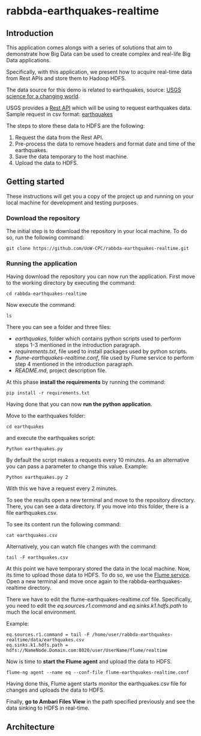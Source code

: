 # rabbda-earthquakes-realtime

## Introduction
This application comes alongs with a series of solutions that aim to demonstrate how Big Data can be used to create complex and real-life Big Data applications.

Specifically, with this application, we present how to acquire real-time data from Rest APIs and store them to Hadoop HDFS.

The data source for this demo is related to earthquakes, source: [USGS science for a changing world](https://earthquake.usgs.gov).

USGS provides a [Rest API](https://earthquake.usgs.gov/fdsnws/event/1/) which will be using to request earthquakes data.
Sample request in csv format: [earthquakes](https://earthquake.usgs.gov/fdsnws/event/1/query?format=csv&starttime=2020-02-18T00:00:00.000Z&endtime=2020-02-19T00:00:00.000)

The steps to store these data to HDFS are the following:
 1. Request the data from the Rest API.
 2. Pre-process the data to remove headers and format date and time of the earthquakes.
 3. Save the data temporary to the host machine.
 4. Upload the data to HDFS.
 
 ## Getting started
 These instructions will get you a copy of the project up and running on your local machine for development and testing purposes.
 
 ### Download the repository
 The initial step is to download the repository in your local machine. To do so, run the following command:
 ```
 git clone https://github.com/UoW-CPC/rabbda-earthquakes-realtime.git
 ```
 
 ### Running the application
 Having download the repository you can now run the application.
 First move to the working directory by executing the command:
 ```
 cd rabbda-earthquakes-realtime
 ``` 
 Now execute the command:
 ```
 ls
 ```
 There you can see a folder and three files:
 * _earthquakes_, folder which contains python scripts used to perform steps 1-3 mentioned in the introduction paragraph. 
 * _requirements.txt_, file used to install packages used by python scripts.
 * _flume-earthquakes-realtime.conf_, file used by Flume service to perform step 4 mentioned in the introduction paragraph.
 * _README.md_, project description file.
 
 At this phase __install the requirements__ by running the command:
 
 ```
 pip install -r requirements.txt
 ```
 Having done that you can now __run the python application__. 
 
 Move to the earthquakes folder:
 ```
 cd earthquakes
 ```
 and execute the earthquakes script:
 ```
 Python earthquakes.py
 ```
 By default the script makes a requests every 10 minutes. As an alternative you can pass a parameter to change this value. Example:
  ```
 Python earthquakes.py 2
 ```
 With this we have a request every 2 minutes.
 
 To see the results open a new terminal and move to the repository directory. There, you can see a data directory. If you move into this folder, there is a file earthquakes.csv.
 
 To see its content run the following command:
   ```
 cat earthquakes.csv
 ```
 Alternatively, you can watch file changes with the command:
 ```
 tail -F earthquakes.csv
 ```
 
 At this point we have temporary stored the data in the local machine. Now, its time to upload those data to HDFS. To do so, we use the [Flume service](https://flume.apache.org/).
 Open a new terminal and move once again to the rabbda-earthquakes-realtime directory.
 
 There we have to edit the flume-earthquakes-realtime.cof file.
 Specifically, you need to edit the  _eq.sources.r1.command_ and _eq.sinks.k1.hdfs.path_ to much the local environment.
 
 
 Example: 
 ```
 eq.sources.r1.command = tail -F /home/user/rabbda-earthquakes-realtime/data/earthquakes.csv
 eq.sinks.k1.hdfs.path = hdfs://NameNode.Domain.com:8020/user/UserName/flume/realtime
 ```
 Now is time to __start the Flume agent__ and upload the data to HDFS.
 ```
 flume-ng agent --name eq --conf-file flume-earthquakes-realtime.conf
 ```
 Having done this, Flume agent starts monitor the earthquakes.csv file for changes and uploads the data to HDFS.
 
 Finally, __go to Ambari Files View__ in the path specified previously and see the data sinking to HDFS in real-time.
 
 ## Architecture
 